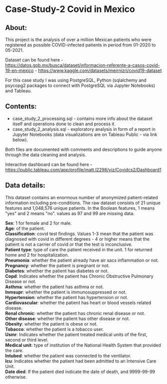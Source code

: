 # Case-Study-2 Covid in Mexico
## About: 

This project is the analysis of over a million Mexican patients who were registered as possible COVID-infected patients in period from 01-2020 to 05-2021.  

Dataset can be found here - https://datos.gob.mx/busca/dataset/informacion-referente-a-casos-covid-19-en-mexico 
                          - https://www.kaggle.com/datasets/meirnizri/covid19-dataset

For this case study I was using PostgreSQL, Python (sqlalchemy and psycopg2 packages to connect with PostgreSQL via Jupyter Notebooks) and Tableau.

## Contents:
- case_study_2_processing.sql - contains more info about the dataset itself and operations done to clean and process it.
- case_study_2_analysis.sql - exploratory analysis in form of a report in Jupyter Notebooks (data visualizations are on Tableau Public - via link below). 

Both files are documented with comments and descriptions to guide anyone through the data cleaning and analysis.

Interactive dashboard can be found here - https://public.tableau.com/app/profile/matt.l2298/viz/Covidcs2/Dashboard1


## Data details:
This dataset contains an enormous number of anonymized patient-related information including pre-conditions. The raw dataset consists of 21 unique features and 1,048,576 unique patients. In the Boolean features, 1 means "yes" and 2 means "no". values as 97 and 99 are missing data.

**Sex**: 1 for female and 2 for male. <br>
**Age**: of the patient. <br>
**Classification**: covid test findings. Values 1-3 mean that the patient was diagnosed with covid in different degrees - 4 or higher means that the patient is not a carrier of covid or that the test is inconclusive. <br>
**Patient type**: type of care the patient received in the unit. 1 for returned home and 2 for hospitalization. <br>
**Pneumonia**: whether the patient already have air sacs inflammation or not.<br>
**Pregnancy**: whether the patient is pregnant or not.<br>
**Diabetes**: whether the patient has diabetes or not.<br>
**Copd**: Indicates whether the patient has Chronic Obstructive Pulmonary Disease or not.<br>
**Asthma**: whether the patient has asthma or not.<br>
**Inmsupr**: whether the patient is immunosuppressed or not.<br>
**Hypertension**: whether the patient has hypertension or not.<br>
**Cardiovascular**: whether the patient has heart or blood vessels related disease.<br>
**Renal chronic**: whether the patient has chronic renal disease or not.<br>
**Other disease**: whether the patient has other disease or not.<br>
**Obesity**: whether the patient is obese or not.<br>
**Tobacco**: whether the patient is a tobacco user.<br>
**Usmr**: Indicates whether the patient treated medical units of the first, second or third level.<br>
**Medical unit**: type of institution of the National Health System that provided the care.<br>
**Intubed**: whether the patient was connected to the ventilator.<br>
**Icu**: Indicates whether the patient had been admitted to an Intensive Care Unit.<br>
**Date died**: If the patient died indicate the date of death, and 9999-99-99 otherwise. 
